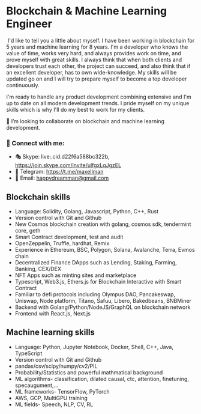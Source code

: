 

# Blockchain & Machine Learning Engineer
<img src="https://komarev.com/ghpvc/?username=deliteser112&style=flat-square&color=blue" alt=""/>
I'd like to tell you a little about myself. I have been working in blockchain for 5 years and machine learning for 8 years.
I'm a developer who knows the value of time, works very hard, and always provides work on time, and prove myself with great skills. I always think that when both clients and developers trust each other, the project can succeed, and also think that if an excellent developer, has to own wide-knowledge.
My skills will be updated go on and I will try to prepare myself to become a top developer continuously. 

I'm ready to handle any product development combining extensive and I'm up to date on all modern development trends. I pride myself on my unique skills which is why I'll do my best to work for my clients.


👯 I’m looking to collaborate on blockchain and machine learning development.
### 🤝 Connect with me:
- 🎭 Skype: live:.cid.d22f6a588bc322b, https://join.skype.com/invite/ulfgxLqJgzEL
- 🎫 Telegram: https://t.me/maxellman
- 📧 Email: happydreamman@gmail.com

## Blockchain skills
* Language: Solidity, Golang, Javascript, Python, C++, Rust
* Version control with Git and Github
* New Cosmos blockchain creation with golang, cosmos sdk, tendermint core, geth
* Smart Contract development, test and audit
* OpenZeppelin, Truffle, hardhat, Remix
* Experience in Ethereum, BSC, Polygon, Solana, Avalanche, Terra, Evmos chain
* Decentralized Finance DApps such as Lending, Staking, Farming, Banking, CEX/DEX
* NFT Apps such as minting sites and marketplace
* Typescript, Web3.js, Ethers.js for Blockchain Interactive with Smart Contract
* Familiar to defi protocols including Olympus DAO, Pancakeswap, Uniswap, Node platform, Titano, Safuu, Libero, Bakedbeans, BNBMiner 
* Backend with Golang/Python/NodeJS/GraphQL on blockchain network
* Frontend with React.js, Next.js  

## Machine learning skills
* Language: Python, Jupyter Notebook, Docker, Shell, C++, Java, TypeScript
* Version control with Git and Github
* pandas/csv/scipy/numpy/cv2/PIL
* Probability/Statistics and powerful mathmatical background
* ML algorithms-  classification, dilated causal, ctc, attention, finetuning, specaugument,... 
* ML frameworks- TensorFlow, PyTorch
* AWS, GCP, MultiGPU training
* ML fields- Speech, NLP, CV, RL
